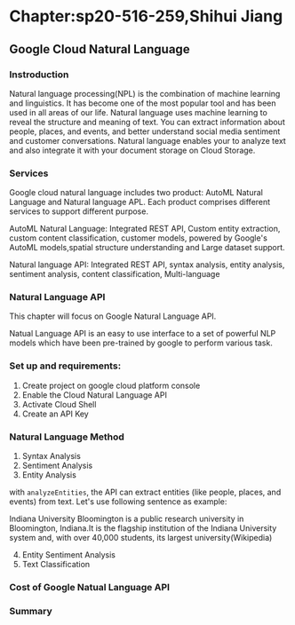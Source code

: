 # Chapter:sp20-516-259,Shihui Jiang

## Google Cloud Natural Language 


### Instroduction 

Natural language processing(NPL) is the combination of machine learning and linguistics. It has
become one of the most popular tool and has been used in all areas of our life.  Natural language uses machine learning to reveal the structure and meaning of text.
You can extract information about people, places, and events, and better understand social media sentiment and customer conversations. 
Natural language enables your to analyze text and also integrate it with your document storage on Cloud Storage.


### Services

Google cloud natural language includes two product: AutoML Natural Language and Natural language APL. Each product comprises different services to support different purpose. 


AutoML Natural Language: Integrated REST API, Custom entity extraction, custom content classification, customer models, powered by Google's AutoML models,spatial structure understanding and Large dataset support.

Natural language API: Integrated REST API, syntax analysis, entity analysis, sentiment analysis, content classification, Multi-language


### Natural Language API 


This chapter will focus on Google Natural Language API. 

Natual Language API is an easy to use interface to a set of powerful NLP models which have been pre-trained by google to perform various task. 


### Set up and requirements: 

1. Create project on google cloud platform console 
2. Enable the Cloud Natural Language API 
3. Activate Cloud Shell 
4. Create an API Key 

### Natural Language Method 

1. Syntax Analysis 
2. Sentiment Analysis
3. Entity Analysis

with `analyzeEntities`, the API can extract entities (like people, places, and events) from text. Let's use following sentence as example: 

Indiana University Bloomington is a public research university in Bloomington, Indiana.It is the flagship institution of the Indiana University system and, with over 40,000 students, its largest university(Wikipedia)

4. Entity Sentiment Analysis
5. Text Classification 


### Cost of Google Natual Language API 

### Summary 

